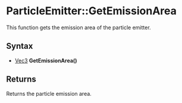 # ParticleEmitter::GetEmissionArea

This function gets the emission area of the particle emitter.

## Syntax

- [Vec3](Vec3.md) **GetEmissionArea()**

## Returns

Returns the particle emission area.
